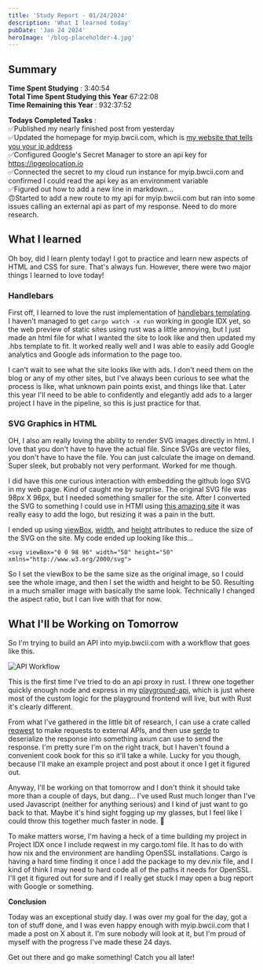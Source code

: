 ```yaml
---
title: 'Study Report - 01/24/2024'
description: 'What I learned today'
pubDate: 'Jan 24 2024'
heroImage: '/blog-placeholder-4.jpg'
---
```


## Summary
**Time Spent Studying** : 3:40:54\
**Total Time Spent Studying this Year**  67:22:08 \
**Time Remaining this Year** : 932:37:52

**Todays Completed Tasks** : \
✅Published my nearly finished post from yesterday\
✅Updated the homepage for myip.bwcii.com, which is  [my website that tells you your ip address](https://myip.bwcii.com)\
✅Configured Google's Secret Manager to store an api key for https://ipgeolocation.io \
✅Connected the secret to my cloud run instance for myip.bwcii.com and confirmed I could read the api key as an environment variable\
✅Figured out how to add a new line in markdown...\
🙃Started to add a new route to my api for myip.bwcii.com but ran into some issues calling an external api as part of my response. Need to do more research.

  ## What I learned

Oh boy, did I learn plenty today! I got to practice and learn new aspects of HTML and CSS for sure. That's always fun. However, there were two major things I learned to love today!

### Handlebars
First off, I learned to love the rust implementation of [handlebars templating](https://crates.io/crates/handlebars). I haven't managed to get ```cargo watch -x run``` working in google IDX yet, so the web preview of static sites using rust was a little annoying, but I just made an html file for what I wanted the site to look like and then updated my .hbs template to fit. It worked really well and I was able to easily add Google analytics and Google ads information to the page too. 

I can't wait to see what the site looks like with ads. I don't need them on the blog or any of my other sites, but I've always been curious to see what the process is like, what unknown pain points exist, and things like that. Later this year I'll need to be able to confidently and elegantly add ads to a larger project I have in the pipeline, so this is just practice for that.

### SVG Graphics in HTML
OH, I also am really loving the ability to render SVG images directly in html. I love that you don't have to have the actual file. Since SVGs are vector files, you don't have to have the file. You can just calculate the image on demand. Super sleek, but probably not very performant. Worked for me though.

I did have this one curious interaction with embedding the github logo SVG in my web page. Kind of caught me by surprise. The original SVG file was 98px X 96px, but I needed something smaller for the site. After I converted the SVG to something I could use in HTMl using [this amazing site](https://nikitahl.github.io/svg-2-code/) it was really easy to add the logo, but resizing it was a pain in the butt.

I ended up using [viewBox](https://developer.mozilla.org/en-US/docs/Web/SVG/Attribute/viewBox), [width](https://developer.mozilla.org/en-US/docs/Web/SVG/Attribute/width), and [height](https://developer.mozilla.org/en-US/docs/Web/SVG/Attribute/height) attributes to reduce the size of the SVG on the site. My code ended up looking like this...

```<svg viewBox="0 0 98 96" width="50" height="50" xmlns="http://www.w3.org/2000/svg">```

So I set the viewBox to be the same size as the original image, so I could see the whole image, and then I set the width and height to be 50. Resulting in a much smaller image with basically the same look. Technically I changed the aspect ratio, but I can live with that for now.

## What I'll be Working on Tomorrow

So I'm trying to build an API into myip.bwcii.com with a workflow that goes like this.

![API Workflow](https://storage.googleapis.com/bwcii-dev-blog-bucket/20240124-Desired-API-Workflow.png)

This is the first time I've tried to do an api proxy in rust. I threw one together quickly enough node and express in my [playground-api](https://github.com/bwcii/playground-api), which is just where most of the custom logic for the playground frontend will live, but with Rust it's clearly different. 

From what I've gathered in the little bit of research, I can use a crate called [reqwest](https://docs.rs/reqwest/latest/reqwest/) to make requests to external APIs, and then use [serde](https://docs.serde.rs/serde/) to deserialize the response into something axum can use to send the response. I'm pretty sure I'm on the right track, but I haven't found a convenient cook book for this so it'll take a while. Lucky for you though, because I'll make an example project and post about it once I get it figured out.

Anyway, I'll be working on that tomorrow and I don't think it should take more than a couple of days, but dang... I've used Rust much longer than I've used Javascript (neither for anything serious) and I kind of just want to go back to that. Maybe it's hind sight fogging up my glasses, but I feel like I could throw this together much faster in node. 🤷

To make matters worse, I'm having a heck of a time building my project in Project IDX once I include reqwest in my cargo.toml file. It has to do with how nix and the environment are handling OpenSSL installations. Cargo is having a hard time finding it once I add the package to my dev.nix file, and I kind of think I may need to hard code all of the paths it needs for OpenSSL. I'll get it figured out for sure and if I really get stuck I may open a bug report with Google or something.

**Conclusion**

Today was an exceptional study day. I was over my goal for the day, got a ton of stuff done, and I was even happy enough with myip.bwcii.com that I made a post on X about it. I'm sure nobody will look at it, but I'm proud of myself with the progress I've made these 24 days.

Get out there and go make something! Catch you all later!